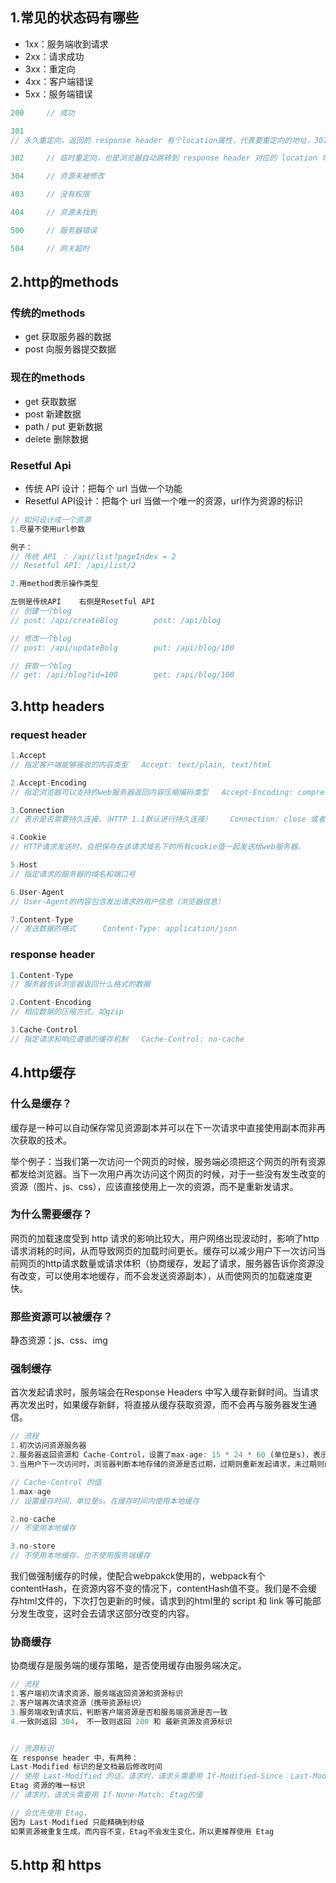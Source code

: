 

## 1.常见的状态码有哪些

-   1xx：服务端收到请求
-   2xx：请求成功
-   3xx：重定向
-   4xx：客户端错误
-   5xx：服务端错误

```js
200		// 成功

301		
// 永久重定向，返回的 response header 有个location属性，代表要重定向的地址，301是以后再访问当前的请求地址，自动重定向到 location 对应的地址，这些操作都是浏览器自动执行

302		// 临时重定向，也是浏览器自动跳转到 response header 对应的 location 地址

304		// 资源未被修改

403		// 没有权限

404		// 资源未找到

500		// 服务器错误

504		// 网关超时
```



## 2.http的methods

### 传统的methods

-   get 获取服务器的数据
-   post 向服务器提交数据

### 现在的methods

-   get 获取数据
-   post 新建数据
-   path / put 更新数据
-   delete 删除数据

### Resetful Api

-   传统 API 设计：把每个 url 当做一个功能
-   Resetful API设计：把每个 url 当做一个唯一的资源，url作为资源的标识

```js
// 如何设计成一个资源
1.尽量不使用url参数

例子：
// 传统 API ： /api/list?pageIndex = 2
// Resetful API: /api/list/2

2.用method表示操作类型

左侧是传统API	右侧是Resetful API
// 创建一个blog		
// post: /api/createBlog		post: /api/blog

// 修改一个blog
// post: /api/updateBolg		put: /api/blog/100

// 获取一个blog
// get: /api/blog?id=100		get: /api/blog/100
```



## 3.http headers

### request header

```js
1.Accept
// 指定客户端能够接收的内容类型	Accept: text/plain, text/html

2.Accept-Encoding
// 指定浏览器可以支持的web服务器返回内容压缩编码类型	Accept-Encoding: compress, gzip

3.Connection
// 表示是否需要持久连接。（HTTP 1.1默认进行持久连接）	Connection: close 或者 keep-alive

4.Cookie
// HTTP请求发送时，会把保存在该请求域名下的所有cookie值一起发送给web服务器。

5.Host
// 指定请求的服务器的域名和端口号

6.User-Agent
// User-Agent的内容包含发出请求的用户信息（浏览器信息）

7.Content-Type
// 发送数据的格式		Content-Type: application/json
```



### response header

```js
1.Content-Type
// 服务器告诉浏览器返回什么格式的数据

2.Content-Encoding
// 相应数据的压缩方式，如gzip

3.Cache-Control
// 指定请求和响应遵循的缓存机制	Cache-Control: no-cache
```



## 4.http缓存

### 什么是缓存？

缓存是一种可以自动保存常见资源副本并可以在下一次请求中直接使用副本而非再次获取的技术。

举个例子：当我们第一次访问一个网页的时候，服务端必须把这个网页的所有资源都发给浏览器。当下一次用户再次访问这个网页的时候，对于一些没有发生改变的资源（图片、js、css），应该直接使用上一次的资源，而不是重新发请求。



### 为什么需要缓存？

网页的加载速度受到 http 请求的影响比较大，用户网络出现波动时，影响了http请求消耗的时间，从而导致网页的加载时间更长。缓存可以减少用户下一次访问当前网页的http请求数量或请求体积（协商缓存，发起了请求，服务器告诉你资源没有改变，可以使用本地缓存，而不会发送资源副本），从而使网页的加载速度更快。



### 那些资源可以被缓存？

静态资源：js、css、img



### 强制缓存

首次发起请求时，服务端会在Response Headers 中写入缓存新鲜时间。当请求再次发出时，如果缓存新鲜，将直接从缓存获取资源，而不会再与服务器发生通信。 

```js
// 流程
1.初次访问资源服务器
2.服务器返回资源和 Cache-Control，设置了max-age: 15 * 24 * 60 (单位是s)，表示缓存15天
3.当用户下一次访问时，浏览器判断本地存储的资源是否过期，过期则重新发起请求，未过期则直接使用本地缓存，而不发送请求
```

```js
// Cache-Control 的值
1.max-age
// 设置缓存时间，单位是s。在缓存时间内使用本地缓存

2.no-cache
// 不使用本地缓存

3.no-store
// 不使用本地缓存，也不使用服务端缓存
```

我们做强制缓存的时候，使配合webpakck使用的，webpack有个 contentHash，在资源内容不变的情况下，contentHash值不变。我们是不会缓存html文件的，下次打包更新的时候，请求到的html里的 script 和 link 等可能部分发生改变，这时会去请求这部分改变的内容。



### 协商缓存

协商缓存是服务端的缓存策略，是否使用缓存由服务端决定。

```js
// 流程
1.客户端初次请求资源，服务端返回资源和资源标识
2.客户端再次请求资源（携带资源标识）
3.服务端收到请求后，判断客户端资源是否和服务端资源是否一致
4.一致则返回 304， 不一致则返回 200 和 最新资源及资源标识


// 资源标识
在 response header 中，有两种：
Last-Modified 标识的是文档最后修改时间 
// 使用 Last-Modified 的话，请求时，请求头需要用 If-Modified-Since：Last-Modified的值
Etag 资源的唯一标识
// 请求时，请求头需要用 If-None-Match: Etag的值

// 会优先使用 Etag，
因为 Last-Modified 只能精确到秒级
如果资源被重复生成，而内容不变，Etag不会发生变化，所以更推荐使用 Etag
```



###  

## 5.http 和 https









